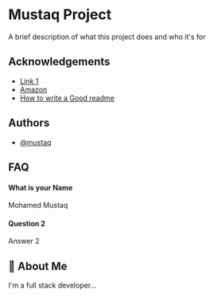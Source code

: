 
# Mustaq Project

A brief description of what this project does and who it's for


## Acknowledgements

 - [Link 1](https://awesomeopensource.com/project/elangosundar/awesome-README-templates)
 - [Amazon](https://www.amazon.in/)
 - [How to write a Good readme](https://bulldogjob.com/news/449-how-to-write-a-good-readme-for-your-github-project)


## Authors

- [@mustaq](https://www.github.com/octokatherine)


## FAQ

#### What is your Name

Mohamed Mustaq

#### Question 2

Answer 2


## 🚀 About Me
I'm a full stack developer...


